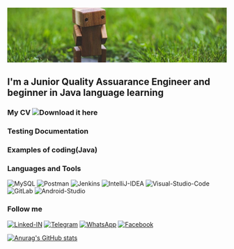 ![Header](https://github.com/tatianalebed/tatianalebed/blob/main/assets/header.jpg)

## I'm a Junior Quality Assuarance Engineer and beginner in Java language learning

### My CV ![Download it here](https://drive.google.com/file/d/1Aa8OirBIJPHQKnV7_t1WQEGSJaFL4K9N/view?usp=sharing)

### Testing Documentation

### Examples of coding(Java)

### Languages and Tools

![MySQL](https://img.shields.io/badge/-MySql-black?style=for-the-badge&logo=mysql&logoColor=3D3BFF)
![Postman](https://img.shields.io/badge/-Postman-black?style=for-the-badge&logo=postman&logoColor=3D3BFF)
![Jenkins](https://img.shields.io/badge/-Jenkins-black?style=for-the-badge&logo=jenkins&logoColor=3D3BFF)
![IntelliJ-IDEA](https://img.shields.io/badge/-IntelliJIDEA-black?style=for-the-badge&logo=intellijidea&logoColor=3D3BFF)
![Visual-Studio-Code](https://img.shields.io/badge/-VSCode-black?style=for-the-badge&logo=visualstudiocode&logoColor=3D3BFF)
![GitLab](https://img.shields.io/badge/-GitLab-black?style=for-the-badge&logo=gitlab&logoColor=3D3BFF)
![Android-Studio](https://img.shields.io/badge/-AndroidStudio-black?style=for-the-badge&logo=androidstudio&logoColor=3D3BFF)

### Follow me
[![Linked-IN](https://img.shields.io/badge/-LinkedIn-black?style=for-the-badge&logo=linkedin&logoColor=3D3BFF)](https://www.linkedin.com/in/tatiana-lebedeva/)
[![Telegram](https://img.shields.io/badge/-Telegram-black?style=for-the-badge&logo=telegram&logoColor=3D3BFF)](https://t.me/tati_deva)
[![WhatsApp](https://img.shields.io/badge/-WhatsApp-black?style=for-the-badge&logo=whatsapp&logoColor=3D3BFF)](https://wa.me/995598780083)
[![Facebook](https://img.shields.io/badge/-Facebook-black?style=for-the-badge&logo=facebook&logoColor=3D3BFF)](https://www.facebook.com/profile.php?id=100015097063284)

[![Anurag's GitHub stats](https://github-readme-stats.vercel.app/api?username=tatianalebed&count_private=true&show_icons=true&theme=react)](https://github.com/anuraghazra/github-readme-stats)